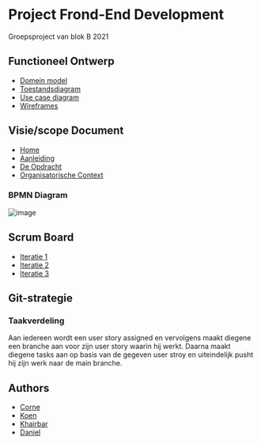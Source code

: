 
# Project Frond-End Development

Groepsproject van blok B 2021



## Functioneel Ontwerp


* [Domein model](https://github.com/HU-SD-V2PRFED-studenten-2122/prfed-2122-v2b-groep-1/blob/main/docs/domeinmodel.md)
* [Toestandsdiagram](https://github.com/HU-SD-V2PRFED-studenten-2122/prfed-2122-v2b-groep-1/blob/main/docs/toestandsdiagram.md)
* [Use case diagram](https://github.com/HU-SD-V2PRFED-studenten-2122/prfed-2122-v2b-groep-1/blob/main/docs/use%20case%20diagram.md)
* [Wireframes](https://github.com/HU-SD-V2PRFED-studenten-2122/prfed-2122-v2b-groep-1/blob/main/docs/wireframes.md)

## Visie/scope Document
* [Home](https://github.com/HU-SD-V2PRFED-studenten-2122/prfed-2122-v2b-groep-1/wiki)
* [Aanleiding](https://github.com/HU-SD-V2PRFED-studenten-2122/prfed-2122-v2b-groep-1/wiki/Aanleiding)
* [De Opdracht](https://github.com/HU-SD-V2PRFED-studenten-2122/prfed-2122-v2b-groep-1/wiki/De-Opdracht)
* [Organisatorische Context](https://github.com/HU-SD-V2PRFED-studenten-2122/prfed-2122-v2b-groep-1/wiki/Organisatorische-Context)

### BPMN Diagram
![image](https://user-images.githubusercontent.com/79028646/150790563-793bd7d5-a4b6-475d-9aba-d29799d053f9.png)

## Scrum Board
* [Iteratie 1](https://github.com/HU-SD-V2PRFED-studenten-2122/prfed-2122-v2b-groep-1/projects/1)
* [Iteratie 2](https://github.com/HU-SD-V2PRFED-studenten-2122/prfed-2122-v2b-groep-1/projects/5)
* [Iteratie 3](https://github.com/HU-SD-V2PRFED-studenten-2122/prfed-2122-v2b-groep-1/projects/6)



## Git-strategie
### Taakverdeling
Aan iedereen wordt een user story assigned en vervolgens maakt diegene een branche aan
voor zijn user story waarin hij werkt. Daarna maakt diegene tasks aan op basis van de 
gegeven user stroy en uiteindelijk pusht hij zijn werk naar de main branche.


## Authors

- [Corne](https://github.com/cornevanbarneveld)
- [Koen](https://github.com/koen1508)
- [Khairbar](https://github.com/Khaibar-coder34)
- [Daniel](https://github.com/DanielDmln)







